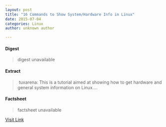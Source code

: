 ```yaml
---
layout: post
title: "16 Commands to Show System/Hardware Info in Linux"
date: 2015-07-04
categories: Linux
author: unknown author

---
```



#### Digest
>digest unavailable

#### Extract
>&nbsp;tuxarena: This is a tutorial aimed at showing how to get hardware and general system information on Linux....

#### Factsheet
>factsheet unavailable

[Visit Link](http://www.linuxtoday.com/upload/16-commands-to-show-systemhardware-info-in-linux-150322151510.html)



